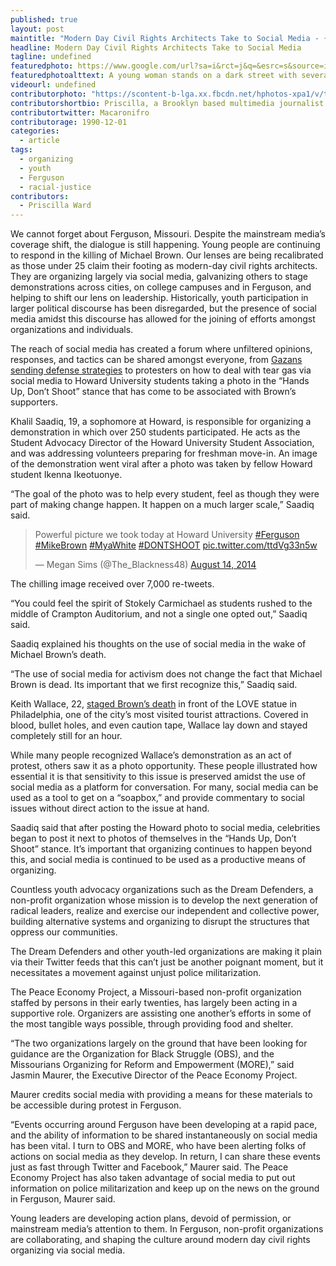 ```yaml
---
published: true
layout: post
maintitle: "Modern Day Civil Rights Architects Take to Social Media - {Young}ist"
headline: Modern Day Civil Rights Architects Take to Social Media
tagline: undefined
featuredphoto: https://www.google.com/url?sa=i&rct=j&q=&esrc=s&source=images&cd=&cad=rja&uact=8&docid=sz2KHLWKnkIT6M&tbnid=R7D_G2T9K6b28M:&ved=0CAcQjRw&url=http%3A%2F%2Fsayanythingblog.com%2Fentry%2Fsupreme-court-strikes-down-federal-oversight-of-elections%2F&ei=rKwyVJaCBdGSyASR8oDoCw&bvm=bv.76802529,d.aWw&psig=AFQjCNEY64v8WKzKXnhRGG6N-agRa3jrKw&ust=1412693445579360
featuredphotoalttext: A young woman stands on a dark street with several people and holds a sign that reads "Black Life Matters". Photo: sayanythingblog.com
videourl: undefined
contributorphoto: "https://scontent-b-lga.xx.fbcdn.net/hphotos-xpa1/v/t1.0-9/1235482_10152223068548709_1992080945_n.jpg?oh=4ab17362da0313dd4fdbbc57881998d3&oe=548933E4"
contributorshortbio: Priscilla, a Brooklyn based multimedia journalist keeping an active pulse on arts and entertainment culture. She is fascinated by use of social media, as a tool for organizing and leveraging important conversations.
contributortwitter: Macaronifro
contributorage: 1990-12-01
categories: 
  - article
tags: 
  - organizing
  - youth
  - Ferguson
  - racial-justice
contributors: 
  - Priscilla Ward
---
```


We cannot forget about Ferguson, Missouri. Despite the mainstream media’s coverage shift, the dialogue is still happening. Young people are continuing to respond in the killing of Michael Brown. Our lenses are being recalibrated as those under 25 claim their footing as modern-day civil rights architects. They are organizing largely via social media, galvanizing others to stage demonstrations across cities, on college campuses and in Ferguson, and helping to shift our lens on leadership. Historically, youth participation in larger political discourse has been disregarded, but the presence of social media amidst this discourse has allowed for the joining of efforts amongst organizations and individuals.

The reach of social media has created a forum where unfiltered opinions, responses, and tactics can be shared amongst everyone, from [Gazans sending defense strategies](https://twitter.com/OccupyOakland/status/499758619470987266/photo/1) to protesters on how to deal with tear gas via social media to Howard University students taking a photo in the “Hands Up, Don’t Shoot” stance that has come to be associated with Brown’s supporters. 

Khalil Saadiq, 19, a sophomore at Howard, is responsible for organizing a demonstration in which over 250 students participated. He acts as the Student Advocacy Director of the Howard University Student Association, and was addressing volunteers preparing for freshman move-in. An image of the demonstration went viral after a photo was taken by fellow Howard student Ikenna Ikeotuonye. 

“The goal of the photo was to help every student, feel as though they were part of making change happen. It happen on a much larger scale,” Saadiq said.

<blockquote class="twitter-tweet" lang="en"><p>Powerful picture we took today at Howard University <a href="https://twitter.com/hashtag/Ferguson?src=hash">#Ferguson</a> <a href="https://twitter.com/hashtag/MikeBrown?src=hash">#MikeBrown</a> <a href="https://twitter.com/hashtag/MyaWhite?src=hash">#MyaWhite</a> <a href="https://twitter.com/hashtag/DONTSHOOT?src=hash">#DONTSHOOT</a> <a href="http://t.co/ttdVg33n5w">pic.twitter.com/ttdVg33n5w</a></p>&mdash; Megan Sims (@The_Blackness48) <a href="https://twitter.com/The_Blackness48/status/499714499688300545">August 14, 2014</a></blockquote>
<script async src="//platform.twitter.com/widgets.js" charset="utf-8"></script>

The chilling image received over 7,000 re-tweets.

“You could feel the spirit of Stokely Carmichael as students rushed to the middle of Crampton Auditorium, and not a single one opted out,” Saadiq said.

Saadiq explained his thoughts on the use of social media in the wake of Michael Brown’s death. 

“The use of social media for activism does not change the fact that Michael Brown is dead. Its important that we first recognize this,” Saadiq said.

Keith Wallace, 22, [staged Brown’s death](http://www.phillymag.com/news/2014/08/18/ferguson-protest-tourists-pose-dead-boy-love-park/) in front of the LOVE statue in Philadelphia, one of the city’s most visited tourist attractions. Covered in blood, bullet holes, and even caution tape, Wallace lay down and stayed completely still for an hour.

While many people recognized Wallace’s demonstration as an act of protest, others saw it as a photo opportunity. These people illustrated how essential it is that sensitivity to this issue is preserved amidst the use of social media as a platform for conversation. For many, social media can be used as a tool to get on a “soapbox,” and provide commentary to social issues without direct action to the issue at hand.

Saadiq said that after posting the Howard photo to social media, celebrities began to post it next to photos of themselves in the “Hands Up, Don’t Shoot” stance. It’s important that organizing continues to happen beyond this, and social media is continued to be used as a productive means of organizing.

Countless youth advocacy organizations such as the Dream Defenders, a non-profit organization whose mission is to develop the next generation of radical leaders, realize and exercise our independent and collective power, building alternative systems and organizing to disrupt the structures that oppress our communities. 

The Dream Defenders and other youth-led organizations are making it plain via their Twitter feeds that this can’t just be another poignant moment, but it necessitates a movement against unjust police militarization.

The Peace Economy Project, a Missouri-based non-profit organization staffed by persons in their early twenties, has largely been acting in a supportive role. Organizers are assisting one another’s efforts in some of the most tangible ways possible, through providing food and shelter.

“The two organizations largely on the ground that have been looking for guidance are the Organization for Black Struggle (OBS), and the Missourians Organizing for Reform and Empowerment (MORE),” said Jasmin Maurer, the Executive Director of the Peace Economy Project.

Maurer credits social media with providing a means for these materials to be accessible during protest in Ferguson.

“Events occurring around Ferguson have been developing at a rapid pace, and the ability of information to be shared instantaneously on social media has been vital. I turn to OBS and MORE, who have been alerting folks of actions on social media as they develop. In return, I can share these events just as fast through Twitter and Facebook,” Maurer said. The Peace Economy Project has also taken advantage of social media to put out information on police militarization and keep up on the news on the ground in Ferguson, Maurer said.

Young leaders are developing action plans, devoid of permission, or mainstream media’s attention to them. In Ferguson, non-profit organizations are collaborating, and shaping the culture around modern day civil rights organizing via social media. 
